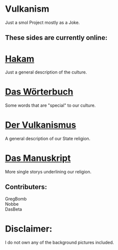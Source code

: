 # Vulkanism
Just a smol Project mostly as a Joke.

## These sides are currently online:
# <a href="https://gregbomb.github.io/Vulkanism/hakam.html">Hakam</a>
Just a general description of the culture.
# <a href="https://gregbomb.github.io/Vulkanism/woerterbuch.html">Das Wörterbuch</a>
Some words that are "special" to our culture.
# <a href="https://gregbomb.github.io/Vulkanism/vulkanism.html">Der Vulkanismus</a>
A general description of our State religion.
# <a href="https://gregbomb.github.io/Vulkanism/bible.html">Das Manuskript</a>
More single storys underlining our religion.

## Contributers:
GregBomb\
Nobbe\
DasBeta

# Disclaimer:
I do not own any of the background pictures included.
